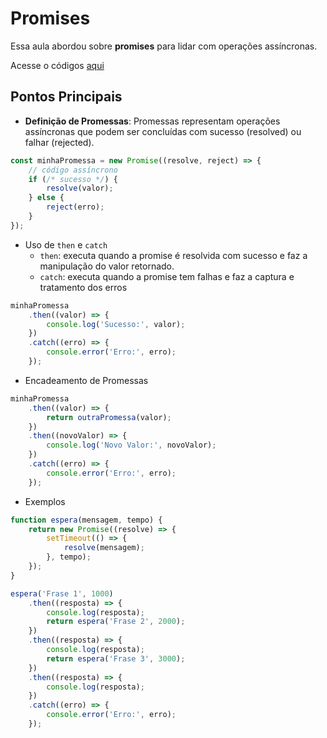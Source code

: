 # Promises

Essa aula abordou sobre **promises** para lidar com operações assíncronas.

Acesse o códigos [aqui](codigos/aula_11.js)

## Pontos Principais

- **Definição de Promessas**: Promessas representam operações assíncronas que podem ser concluídas com sucesso (resolved) ou falhar (rejected).

```javascript
const minhaPromessa = new Promise((resolve, reject) => {
    // código assíncrono
    if (/* sucesso */) {
        resolve(valor);
    } else {
        reject(erro);
    }
});
```

- Uso de `then` e `catch`
  - `then`: executa quando a promise é resolvida com sucesso e faz a manipulação do valor retornado.
  - `catch`: executa quando a promise tem falhas e faz a captura e tratamento dos erros

```javascript
minhaPromessa
    .then((valor) => {
        console.log('Sucesso:', valor);
    })
    .catch((erro) => {
        console.error('Erro:', erro);
    });
```

- Encadeamento de Promessas

```javascript
minhaPromessa
    .then((valor) => {
        return outraPromessa(valor);
    })
    .then((novoValor) => {
        console.log('Novo Valor:', novoValor);
    })
    .catch((erro) => {
        console.error('Erro:', erro);
    });
```

- Exemplos

```javascript
function espera(mensagem, tempo) {
    return new Promise((resolve) => {
        setTimeout(() => {
            resolve(mensagem);
        }, tempo);
    });
}

espera('Frase 1', 1000)
    .then((resposta) => {
        console.log(resposta);
        return espera('Frase 2', 2000);
    })
    .then((resposta) => {
        console.log(resposta);
        return espera('Frase 3', 3000);
    })
    .then((resposta) => {
        console.log(resposta);
    })
    .catch((erro) => {
        console.error('Erro:', erro);
    });
```
